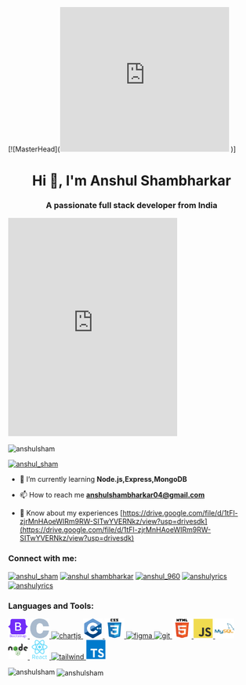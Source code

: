 [![MasterHead](<iframe src="https://assets.pinterest.com/ext/embed.html?id=7036943162225977" height="295" width="345" frameborder="0" scrolling="no" ></iframe>
)] 
<h1 align="center">Hi 👋, I'm Anshul Shambharkar</h1>
<h3 align="center">A passionate full stack developer from India</h3>
<iframe src="https://assets.pinterest.com/ext/embed.html?id=59813501292017265" height="445" width="345" frameborder="0" scrolling="no" ></iframe>
<p align="left"> <img src="https://komarev.com/ghpvc/?username=anshulsham&label=Profile%20views&color=0e75b6&style=flat" alt="anshulsham" /> </p>

<p align="left"> <a href="https://twitter.com/anshul_sham" target="blank"><img src="https://img.shields.io/twitter/follow/anshul_sham?logo=twitter&style=for-the-badge" alt="anshul_sham" /></a> </p>

- 🌱 I’m currently learning **Node.js,Express,MongoDB**

- 📫 How to reach me **anshulshambharkar04@gmail.com**

- 📄 Know about my experiences [https://drive.google.com/file/d/1tFl-zjrMnHAoeWIRm9RW-SITwYVERNkz/view?usp=drivesdk](https://drive.google.com/file/d/1tFl-zjrMnHAoeWIRm9RW-SITwYVERNkz/view?usp=drivesdk)

<h3 align="left">Connect with me:</h3>
<p align="left">
<a href="https://twitter.com/anshul_sham" target="blank"><img align="center" src="https://raw.githubusercontent.com/rahuldkjain/github-profile-readme-generator/master/src/images/icons/Social/twitter.svg" alt="anshul_sham" height="30" width="40" /></a>
<a href="https://linkedin.com/in/anshul shambharkar" target="blank"><img align="center" src="https://raw.githubusercontent.com/rahuldkjain/github-profile-readme-generator/master/src/images/icons/Social/linked-in-alt.svg" alt="anshul shambharkar" height="30" width="40" /></a>
<a href="https://instagram.com/anshul_960" target="blank"><img align="center" src="https://raw.githubusercontent.com/rahuldkjain/github-profile-readme-generator/master/src/images/icons/Social/instagram.svg" alt="anshul_960" height="30" width="40" /></a>
<a href="https://codeforces.com/profile/anshulyrics" target="blank"><img align="center" src="https://raw.githubusercontent.com/rahuldkjain/github-profile-readme-generator/master/src/images/icons/Social/codeforces.svg" alt="anshulyrics" height="30" width="40" /></a>
<a href="https://www.leetcode.com/anshulyrics" target="blank"><img align="center" src="https://raw.githubusercontent.com/rahuldkjain/github-profile-readme-generator/master/src/images/icons/Social/leet-code.svg" alt="anshulyrics" height="30" width="40" /></a>
</p>

<h3 align="left">Languages and Tools:</h3>
<p align="left"> <a href="https://getbootstrap.com" target="_blank" rel="noreferrer"> <img src="https://raw.githubusercontent.com/devicons/devicon/master/icons/bootstrap/bootstrap-plain-wordmark.svg" alt="bootstrap" width="40" height="40"/> </a> <a href="https://www.cprogramming.com/" target="_blank" rel="noreferrer"> <img src="https://raw.githubusercontent.com/devicons/devicon/master/icons/c/c-original.svg" alt="c" width="40" height="40"/> </a> <a href="https://www.chartjs.org" target="_blank" rel="noreferrer"> <img src="https://www.chartjs.org/media/logo-title.svg" alt="chartjs" width="40" height="40"/> </a> <a href="https://www.w3schools.com/cpp/" target="_blank" rel="noreferrer"> <img src="https://raw.githubusercontent.com/devicons/devicon/master/icons/cplusplus/cplusplus-original.svg" alt="cplusplus" width="40" height="40"/> </a> <a href="https://www.w3schools.com/css/" target="_blank" rel="noreferrer"> <img src="https://raw.githubusercontent.com/devicons/devicon/master/icons/css3/css3-original-wordmark.svg" alt="css3" width="40" height="40"/> </a> <a href="https://www.figma.com/" target="_blank" rel="noreferrer"> <img src="https://www.vectorlogo.zone/logos/figma/figma-icon.svg" alt="figma" width="40" height="40"/> </a> <a href="https://git-scm.com/" target="_blank" rel="noreferrer"> <img src="https://www.vectorlogo.zone/logos/git-scm/git-scm-icon.svg" alt="git" width="40" height="40"/> </a> <a href="https://www.w3.org/html/" target="_blank" rel="noreferrer"> <img src="https://raw.githubusercontent.com/devicons/devicon/master/icons/html5/html5-original-wordmark.svg" alt="html5" width="40" height="40"/> </a> <a href="https://developer.mozilla.org/en-US/docs/Web/JavaScript" target="_blank" rel="noreferrer"> <img src="https://raw.githubusercontent.com/devicons/devicon/master/icons/javascript/javascript-original.svg" alt="javascript" width="40" height="40"/> </a> <a href="https://www.mysql.com/" target="_blank" rel="noreferrer"> <img src="https://raw.githubusercontent.com/devicons/devicon/master/icons/mysql/mysql-original-wordmark.svg" alt="mysql" width="40" height="40"/> </a> <a href="https://nodejs.org" target="_blank" rel="noreferrer"> <img src="https://raw.githubusercontent.com/devicons/devicon/master/icons/nodejs/nodejs-original-wordmark.svg" alt="nodejs" width="40" height="40"/> </a> <a href="https://reactjs.org/" target="_blank" rel="noreferrer"> <img src="https://raw.githubusercontent.com/devicons/devicon/master/icons/react/react-original-wordmark.svg" alt="react" width="40" height="40"/> </a> <a href="https://tailwindcss.com/" target="_blank" rel="noreferrer"> <img src="https://www.vectorlogo.zone/logos/tailwindcss/tailwindcss-icon.svg" alt="tailwind" width="40" height="40"/> </a> <a href="https://www.typescriptlang.org/" target="_blank" rel="noreferrer"> <img src="https://raw.githubusercontent.com/devicons/devicon/master/icons/typescript/typescript-original.svg" alt="typescript" width="40" height="40"/> </a> </p>

<p><img align="left" src="https://github-readme-stats.vercel.app/api/top-langs?username=anshulsham&show_icons=true&locale=en&layout=compact" alt="anshulsham" /></p>

<p>&nbsp;<img align="center" src="https://github-readme-stats.vercel.app/api?username=anshulsham&show_icons=true&locale=en" alt="anshulsham" /></p>
